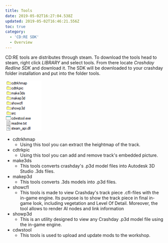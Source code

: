 ```yaml
---
title: Tools
date: 2019-05-02T16:27:04.538Z
updated: 2019-05-02T16:46:21.556Z
toc: true
category:
  - 'CD:RE SDK'
  - Overview
---
```

CD:RE tools are distributes through steam. To download the tools head to steam, right click _LIBRARY_ and select tools. From there locate _Crashday Redline SDK_ and download it. The SDK will be downloaded to your crashday folder installation and put into the folder tools. 

![Tools overview](/source/images/tools_overview.png "Tools overview")

* cdtrkhmap
  * Using this tool you can extract the heightmap of the track.
* cdtrkpic
  * Using this tool you can add and remove track's embedded picture.
* make3ds
  * This tools converts crashday's .p3d model files into Autodesk 3D Studio .3ds files.
* makep3d
  *  This tools converts .3ds models into .p3d files.
* showcfl
  *  This tools is made to view Crashday's track piece .cfl-files with the in-game engine. Its purpose is to show the track piece in final in-game look, including vegetation and Level Of Detail. Moreover, the tool allows to render AI nodes and link information
* showp3d
  *  This is an utility designed to view any Crashday .p3d model file using the in-game engine.
* cdwstool
  * This tools is used to upload and update mods to the workshop.
